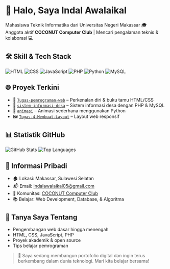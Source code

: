 # 👋 Halo, Saya Indal Awalaikal

Mahasiswa Teknik Informatika dari Universitas Negeri Makassar 🎓  
Anggota aktif **COCONUT Computer Club** | Mencari pengalaman teknis & kolaborasi 💻

## 🛠️ Skill & Tech Stack
![HTML](https://img.shields.io/badge/-HTML-2C3E50?logo=html5&logoColor=white)
![CSS](https://img.shields.io/badge/-CSS-1572A7?logo=css3&logoColor=white)
![JavaScript](https://img.shields.io/badge/-JavaScript-F7DF1E?logo=javascript&logoColor=black)
![PHP](https://img.shields.io/badge/-PHP-4F5D95?logo=php&logoColor=white)
![Python](https://img.shields.io/badge/-Python-3776AB?logo=python&logoColor=white)
![MySQL](https://img.shields.io/badge/-MySQL-0066CC?logo=mysql&logoColor=white)

## 🌐 Proyek Terkini
- 🔧 [`Tugas-pemrograman-web`](https://github.com/IndalAwalaikal/Tugas-pemrograman-web) – Perkenalan diri & buku tamu HTML/CSS
- 🏡 [`sistem-informasi-desa`](https://github.com/IndalAwalaikal/sistem-informasi-desa) – Sistem informasi desa dengan PHP & MySQL
- 🎨 [`animasi`](https://github.com/IndalAwalaikal/animasi) – Animasi sederhana menggunakan Python
- 🖼️ [`Tugas-4-Membuat-Layout`](https://github.com/IndalAwalaikal/Tugas-4-Membuat-Layout) – Layout web responsif

## 📊 Statistik GitHub
![GitHub Stats](https://github-readme-stats.vercel.app/api?username=IndalAwalaikal&show_icons=true&theme=radical)
![Top Languages](https://github-readme-stats.vercel.app/api/top-langs/?username=IndalAwalaikal&layout=compact&theme=radical)

## 📍 Informasi Pribadi
- 🏠 Lokasi: Makassar, Sulawesi Selatan
- 📬 Email: [indalawalaikal05@gmail.com](mailto:indalawalaikal05@gmail.com)
- 🤝 Komunitas: [COCONUT Computer Club](https://github.com/COCONUT-hacklab)
- 📚 Belajar: Web Development, Database, & Algoritma

## 📣 Tanya Saya Tentang
- Pengembangan web dasar hingga menengah
- HTML, CSS, JavaScript, PHP
- Proyek akademik & open source
- Tips belajar pemrograman

> 🚀 Saya sedang membangun portofolio digital dan ingin terus berkembang dalam dunia teknologi. Mari kita belajar bersama!

